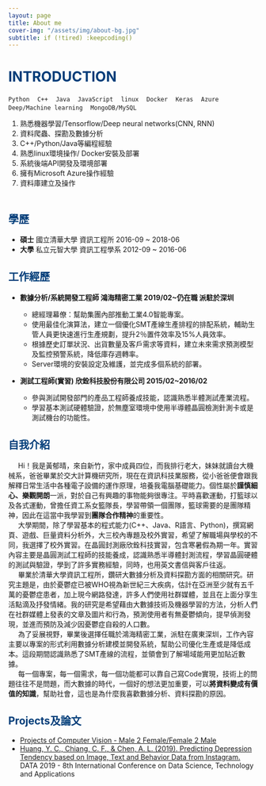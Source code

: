 ```yaml
---
layout: page
title: About me
cover-img: "/assets/img/about-bg.jpg"
subtitle: if (!tired) :keepcoding()
---
```

# <font color="#003D79">INTRODUCTION</font>

`Python` &nbsp;&nbsp;&nbsp;`C++`  &nbsp;&nbsp;&nbsp;`Java`  &nbsp;&nbsp;&nbsp;`JavaScript`  &nbsp;&nbsp;&nbsp;`linux`&nbsp;&nbsp;&nbsp;  `Docker`&nbsp;&nbsp;&nbsp;  `Keras`&nbsp;&nbsp;&nbsp;  `Azure`&nbsp;&nbsp;&nbsp;  `Deep/Machine learning`&nbsp;&nbsp;&nbsp;  `MongoDB/MySQL`


1. 熟悉機器學習/Tensorflow/Deep neural networks(CNN, RNN)
2. 資料爬蟲、探勘及數據分析
3. C++/Python/Java等編程經驗
4. 熟悉linux環境操作/ Docker安裝及部署
5. 系統後端API開發及環境部署
6. 擁有Microsoft Azure操作經驗
7. 資料庫建立及操作
<br><br>

## <font color="#003D79">學歷</font>

*  **碩士** 國立清華大學 資訊工程所 2016-09 ~ 2018-06
*  **大學** 私立元智大學 資訊工程學系 2012-09 ~ 2016-06

## <font color="#003D79">工作經歷</font>

* **數據分析/系統開發工程師 鴻海精密工業 2019/02~仍在職 派駐於深圳**

	- 總經理幕僚：幫助集團內部推動工業4.0智能專案。
	- 使用最佳化演算法，建立一個優化SMT產線生產排程的排配系統，輔助生管人員更快速進行生產規劃，提升2％置件效率及15%人員效率。
    - 根據歷史訂單狀況、出貨數量及客戶需求等資料，建立未來需求預測模型及監控預警系統，降低庫存週轉率。
    - Server環境的安裝設定及維護，並完成多個系統的部署。

* **測試工程師(實習) 欣銓科技股份有限公司 2015/02~2016/02** 

    - 參與測試開發部門的產品工程師養成技能，認識熟悉半體測試產業流程。
    - 學習基本測試硬體驗證，於無塵室環境中使用半導體晶圓檢測針測卡或是測試機台的功能性。

## <font color="#003D79">自我介紹</font>
&nbsp;&nbsp;&nbsp;&nbsp; Hi！我是黃郁晴，來自新竹，家中成員四位，而我排行老大，妹妹就讀台大機械系，爸爸畢業於交大計算機研究所，現在在資訊科技業服務，從小爸爸便會跟我解釋日常生活中各種電子設備的運作原理，培養我電腦基礎能力。個性屬於**謹慎細心、樂觀開朗**一派，對於自己有興趣的事物能夠很專注。平時喜歡運動，打籃球以及各式運動，曾擔任資工系女籃隊長，學習帶領一個團隊，籃球需要的是團隊精神，因此在這當中我學習到**團隊合作精神**的重要性。<br>
&nbsp;&nbsp;&nbsp;&nbsp; 大學期間，除了學習基本的程式能力(C++、Java、R語言、Python)，撰寫網頁、遊戲、巨量資料分析外，大三校內專題及校外實習，希望了解職場與學校的不同，我選擇了校外實習。在晶圓封測廠欣銓科技實習，包含寒暑假為期一年。實習內容主要是晶圓測試工程師的技能養成，認識熟悉半導體封測流程，學習晶圓硬體的測試與驗證，學到了許多實務經驗，同時，也用英文書信與客戶往返。<br>
&nbsp;&nbsp;&nbsp;&nbsp; 畢業於清華大學資訊工程所，鑽研大數據分析及資料探勘方面的相關研究。研究主題是，由於憂鬱症已被WHO視為新世紀三大疾病，估計在亞洲至少就有五千萬的憂鬱症患者，加上現今網路發達，許多人們使用社群媒體，並且在上面分享生活點滴及抒發情緒。我的研究是希望藉由大數據技術及機器學習的方法，分析人們在社群媒體上發表的文章及圖片和行為，預測使用者有無憂鬱傾向，提早偵測發現，並進而預防及減少因憂鬱症自殺的人口數。<br>
&nbsp;&nbsp;&nbsp;&nbsp; 為了妥展視野，畢業後選擇任職於鴻海精密工業，派駐在廣東深圳，工作內容主要以專案的形式利用數據分析建模並開發系統，幫助公司優化生產或是降低成本。這段期間認識熟悉了SMT產線的流程，並領會到了解場域能用更加貼近數據。<br>
&nbsp;&nbsp;&nbsp;&nbsp; 每一個專案，每一個需求，每一個功能都可以靠自己寫Code實現，技術上的問題往往不是問題，而大數據的時代，一個好的想法更加重要，可以**將資料變成有價值的知識**，幫助社會，這也是為什麼我喜歡數據分析、資料探勘的原因。


## <font color="#003D79">Projects及論文</font>
* [Projects of Computer Vision - Male 2 Female/Female 2 Male](https://sites.google.com/view/cvfx17/project/project-i?authuser=0)<br>
* [Huang, Y. C., Chiang, C. F., & Chen, A. L. (2019). Predicting Depression Tendency based on Image, Text and Behavior Data from Instagram.](https://drive.google.com/file/d/1S_2F4NEdDwks0XcS_8vob0Rs1zOIprYN/view?usp=sharing) DATA 2019 - 8th International Conference on Data Science, Technology and Applications